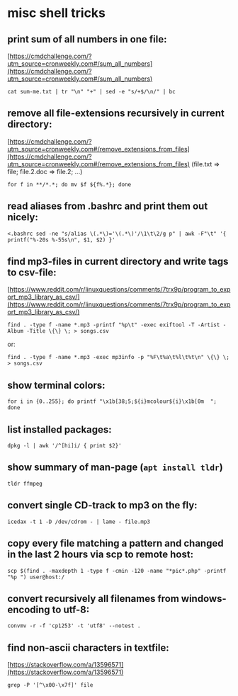 # misc shell tricks

## print sum of all numbers in one file:
[https://cmdchallenge.com/?utm_source=cronweekly.com#/sum_all_numbers](https://cmdchallenge.com/?utm_source=cronweekly.com#/sum_all_numbers)

```
cat sum-me.txt | tr "\n" "+" | sed -e "s/+$/\n/" | bc
```

## remove all file-extensions recursively in current directory:
[https://cmdchallenge.com/?utm_source=cronweekly.com#/remove_extensions_from_files](https://cmdchallenge.com/?utm_source=cronweekly.com#/remove_extensions_from_files)
(file.txt => file; file.2.doc => file.2; ...)

```
for f in **/*.*; do mv $f ${f%.*}; done
```

## read aliases from .bashrc and print them out nicely:

```
<.bashrc sed -ne "s/alias \(.*\)='\(.*\)'/\1\t\2/g p" | awk -F"\t" '{ printf("%-20s %-55s\n", $1, $2) }'
```

## find mp3-files in current directory and write tags to csv-file:
[https://www.reddit.com/r/linuxquestions/comments/7trx9p/program_to_export_mp3_library_as_csv/](https://www.reddit.com/r/linuxquestions/comments/7trx9p/program_to_export_mp3_library_as_csv/)

```
find . -type f -name *.mp3 -printf "%p\t" -exec exiftool -T -Artist -Album -Title \{\} \; > songs.csv
```

or:

```
find . -type f -name *.mp3 -exec mp3info -p "%F\t%a\t%l\t%t\n" \{\} \; > songs.csv
```

## show terminal colors:

```
for i in {0..255}; do printf "\x1b[38;5;${i}mcolour${i}\x1b[0m  "; done
```

## list installed packages:

```
dpkg -l | awk '/^[hi]i/ { print $2}'
```

## show summary of man-page (`apt install tldr`)

```
tldr ffmpeg
```

## convert single CD-track to mp3 on the fly:

```
icedax -t 1 -D /dev/cdrom - | lame - file.mp3
```

## copy every file matching a pattern and changed in the last 2 hours via scp to remote host:

```
scp $(find . -maxdepth 1 -type f -cmin -120 -name "*pic*.php" -printf "%p ") user@host:/
```

## convert recursively all filenames from windows-encoding to utf-8:

```
convmv -r -f 'cp1253' -t 'utf8' --notest .
```

## find non-ascii characters in textfile:
[https://stackoverflow.com/a/13596571](https://stackoverflow.com/a/13596571)

```grep -P '[^\x00-\x7f]' file```
